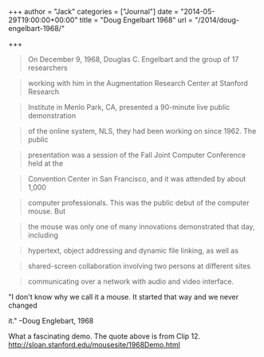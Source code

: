 +++
author = "Jack"
categories = ["Journal"]
date = "2014-05-29T19:00:00+00:00"
title = "Doug Engelbart 1968"
url = "/2014/doug-engelbart-1968/"

+++

> On December 9, 1968, Douglas C. Engelbart and the group of 17 researchers
    
> working with him in the Augmentation Research Center at Stanford Research
    
> Institute in Menlo Park, CA, presented a 90-minute live public demonstration
    
> of the online system, NLS, they had been working on since 1962. The public
    
> presentation was a session of the Fall Joint Computer Conference held at the
    
> Convention Center in San Francisco, and it was attended by about 1,000
    
> computer professionals. This was the public debut of the computer mouse. But
    
> the mouse was only one of many innovations demonstrated that day, including
    
> hypertext, object addressing and dynamic file linking, as well as
    
> shared-screen collaboration involving two persons at different sites
    
> communicating over a network with audio and video interface.

"I don't know why we call it a mouse. It started that way and we never changed
  
it." &#8211;Doug Englebart, 1968

What a fascinating demo. The quote above is from Clip 12. <http://sloan.stanford.edu/mousesite/1968Demo.html>